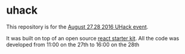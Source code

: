 # uhack

This repository is for the [August 27,28 2016 UHack event](http://www.utas.edu.au/uhack).

It was built on top of an open source [react starter kit](https://github.com/LunaITSolutions/react-starter-kit).
All the code was developed from 11:00 on the 27th to 16:00 on the 28th
